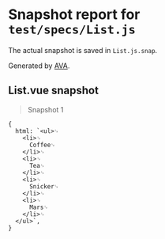 # Snapshot report for `test/specs/List.js`

The actual snapshot is saved in `List.js.snap`.

Generated by [AVA](https://ava.li).

## List.vue snapshot

> Snapshot 1

    {
      html: `<ul>␊
        <li>␊
          Coffee␊
        </li>␊
        <li>␊
          Tea␊
        </li>␊
        <li>␊
          Snicker␊
        </li>␊
        <li>␊
          Mars␊
        </li>␊
      </ul>`,
    }
